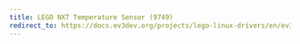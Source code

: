 ```yaml
---
title: LEGO NXT Temperature Sensor (9749)
redirect_to: https://docs.ev3dev.org/projects/lego-linux-drivers/en/ev3dev-jessie/sensor_data.html#lego-nxt-temp
---
```

